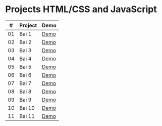 
# Projects HTML/CSS and JavaScript


|  #  | Project                          | Demo                                                                         |
| :-: | -------------------------------- | ---------------------------------------------------------------------------- |
| 01  | Bai 1                            | [Demo](https://khangphan1121.github.io/30_Project_HTML_CSS_Javascript/Bai1/) |
| 02  | Bai 2                            | [Demo](https://khangphan1121.github.io/30_Project_HTML_CSS_Javascript/Bai2/) |
| 03  | Bai 3                            | [Demo](https://khangphan1121.github.io/30_Project_HTML_CSS_Javascript/Bai3/) |
| 04  | Bai 4                            | [Demo](https://khangphan1121.github.io/30_Project_HTML_CSS_Javascript/Bai4/) |
| 05  | Bai 5                            | [Demo](https://khangphan1121.github.io/30_Project_HTML_CSS_Javascript/Bai5/) |
| 06  | Bai 6                            | [Demo](https://khangphan1121.github.io/30_Project_HTML_CSS_Javascript/Bai6/) |
| 07  | Bai 7                            | [Demo](https://khangphan1121.github.io/30_Project_HTML_CSS_Javascript/Bai7/) |
| 08  | Bai 8                            | [Demo](https://khangphan1121.github.io/30_Project_HTML_CSS_Javascript/Bai8/) |
| 09  | Bai 9                            | [Demo](https://khangphan1121.github.io/30_Project_HTML_CSS_Javascript/Bai9/) |
| 10  | Bai 10                           | [Demo](https://khangphan1121.github.io/30_Project_HTML_CSS_Javascript/Bai10/)|
| 11  | Bai 11                           | [Demo](https://khangphan1121.github.io/30_Project_HTML_CSS_Javascript/Bai11/)|